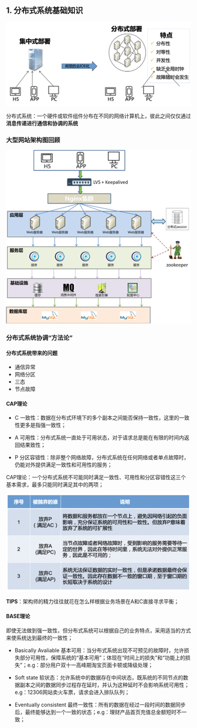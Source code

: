## 1. 分布式系统基础知识

![](./img/distributed_system.png)

分布式系统：一个硬件或软件组件分布在不同的网络计算机上，彼此之间仅仅通过**消息传递进行通信和协调的系统**

### 大型网站架构图回顾

![](./img/web.png)

### 分布式系统协调“方法论”

#### 分布式系统带来的问题

- 通信异常
- 网络分区
- 三态
- 节点故障

#### CAP理论

- C 一致性：数据在分布式环境下的多个副本之间能否保持一致性，这里的一致性更多是指强一致性；

- A 可用性：分布式系统一直处于可用状态，对于请求总是能在有限的时间内返回结果致性；

- P 分区容错性：除非整个网络故障，分布式系统在任何网络或者单点故障时，仍能对外提供满足一致性和可用性的服务；

CAP理论：一个分布式系统不可能同时满足一致性、可用性和分区容错性这三个基本需求，最多只能同时满足其中的两项；

![](./img/cap.png)

**TIPS**：架构师的精力往往就花在怎么样根据业务场景在A和C直接寻求平衡；

#### BASE理论

即使无法做到强一致性，但分布式系统可以根据自己的业务特点，采用适当的方式来使系统达到最终的一致性；

- Basically Avaliable  基本可用：当分布式系统出现不可预见的故障时，允许损失部分可用性，保障系统的“基本可用”；体现在“时间上的损失”和“功能上的损失”；e.g：部分用户双十一高峰期淘宝页面卡顿或降级处理；

- Soft state 软状态：允许系统中的数据存在中间状态，既系统的不同节点的数据副本之间的数据同步过程存在延时，并认为这种延时不会影响系统可用性；e.g：12306网站卖火车票，请求会进入排队队列；

- Eventually consistent 最终一致性：所有的数据在经过一段时间的数据同步后，最终能够达到一个一致的状态；e.g：理财产品首页充值总金额短时不一致；




